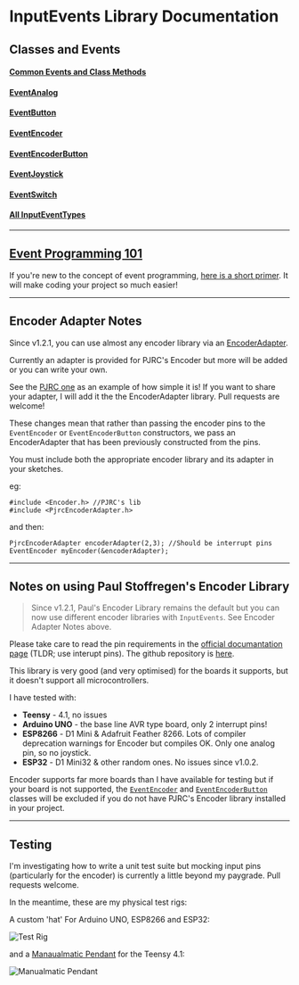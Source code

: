 # InputEvents Library Documentation


## Classes and Events
#### [Common Events and Class Methods](Common.md)
#### [EventAnalog](EventAnalog.md)
#### [EventButton](EventButton.md)
#### [EventEncoder](EventEncoder.md)
#### [EventEncoderButton](EventEncoderButton.md)
#### [EventJoystick](EventJoystick.md)
#### [EventSwitch](EventSwitch.md)
#### [All InputEventTypes](InputEventTypes.md)

----

## [Event Programming 101](EventProgramming101.md)
If you're new to the concept of event programming, [here is a short primer](EventProgramming101.md). It will make coding your project so much easier!

----

## Encoder Adapter Notes

Since v1.2.1, you can use almost any encoder library via an [EncoderAdapter](https://github.com/Stutchbury/EncoderAdapter). 

Currently an adapter is provided for PJRC's Encoder but more will be added or you can write your own.

See the [PJRC one](https://github.com/Stutchbury/EncoderAdapter/blob/main/src/PjrcEncoderAdapter.cpp) as an example of how simple it is! If you want to share your adapter, I will add it the the EncoderAdapter library. Pull requests are welcome!

These changes mean that rather than passing the encoder pins to the `EventEncoder` or `EventEncoderButton` constructors, we pass an EncoderAdapter that has been previously constructed from the pins.

You must include both the appropriate encoder library and its adapter in your sketches.

eg:

```
#include <Encoder.h> //PJRC's lib
#include <PjrcEncoderAdapter.h>
```
and then:
```
PjrcEncoderAdapter encoderAdapter(2,3); //Should be interrupt pins
EventEncoder myEncoder(&encoderAdapter);
```

----

## Notes on using Paul Stoffregen's Encoder Library

> Since v1.2.1, Paul's Encoder Library remains the default but you can now use different encoder libraries with `InputEvents`. See Encoder Adapter Notes above.

Please take care to read the pin requirements in the [official documantation page](https://www.pjrc.com/teensy/td_libs_Encoder.html) (TLDR; use interupt pins). The github repository is [here](https://github.com/paulstoffregen/Encoder).

This library is very good (and very optimised) for the boards it supports, but it doesn't support all microcontrollers.

I have tested with:

- **Teensy** - 4.1, no issues
- **Arduino UNO** - the base line AVR type board, only 2 interrupt pins!
- **ESP8266** - D1 Mini & Adafruit Feather 8266. Lots of compiler deprecation warnings for Encoder but compiles OK. Only one analog pin, so no joystick.
- **ESP32** - D1 Mini32 & other random ones. No issues since v1.0.2.

Encoder supports far more boards than I have available for testing but if your board is not supported, the [`EventEncoder`](EventEncoder.md) and [`EventEncoderButton`](EventEncoderButton.md) classes will be excluded if you do not have PJRC's Encoder library installed in your project.

----


## Testing

I'm investigating how to write a unit test suite but mocking input pins (particularly for the encoder) is currently a little beyond my paygrade. Pull requests welcome.

In the meantime, these are my physical test rigs:

A custom 'hat' For Arduino UNO, ESP8266 and ESP32:

![Test Rig](../images/test-rig.jpg)

and a [Manaualmatic Pendant](https://github.com/Stutchbury/Manualmatic-Pendant) for the Teensy 4.1:

![Manualmatic Pendant](../images/manualmatic.jpg)
